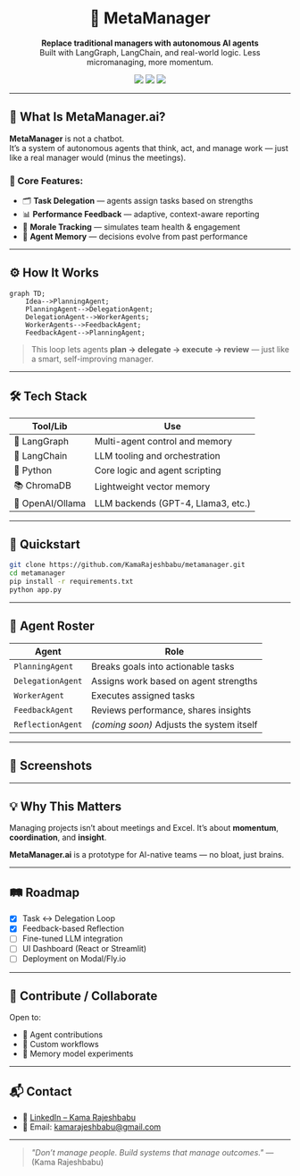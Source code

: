 <h1 align="center">🧠 MetaManager</h1>
<p align="center">
  <b>Replace traditional managers with autonomous AI agents</b><br>
  Built with LangGraph, LangChain, and real-world logic. Less micromanaging, more momentum.
</p>

<p align="center">
  <img src="https://img.shields.io/badge/Status-Prototype-blue?style=flat-square" />
  <img src="https://img.shields.io/badge/Built_with-LangGraph-ff69b4?style=flat-square" />
  <img src="https://img.shields.io/badge/Power-AI_Agents-green?style=flat-square" />
</p>

---

## 🧭 What Is MetaManager.ai?

**MetaManager** is not a chatbot.  
It’s a system of autonomous agents that think, act, and manage work — just like a real manager would (minus the meetings).

### 📌 Core Features:
- 🗂️ **Task Delegation** — agents assign tasks based on strengths
- 📊 **Performance Feedback** — adaptive, context-aware reporting
- 💬 **Morale Tracking** — simulates team health & engagement
- 🧠 **Agent Memory** — decisions evolve from past performance

---

## ⚙️ How It Works

```mermaid
graph TD;
    Idea-->PlanningAgent;
    PlanningAgent-->DelegationAgent;
    DelegationAgent-->WorkerAgents;
    WorkerAgents-->FeedbackAgent;
    FeedbackAgent-->PlanningAgent;
````

> This loop lets agents **plan → delegate → execute → review** — just like a smart, self-improving manager.

---

## 🛠️ Tech Stack

| Tool/Lib         | Use                                |
| ---------------- | ---------------------------------- |
| 🧠 LangGraph     | Multi-agent control and memory     |
| 🔗 LangChain     | LLM tooling and orchestration      |
| 🐍 Python        | Core logic and agent scripting     |
| 📚 ChromaDB      | Lightweight vector memory          |
| 🧪 OpenAI/Ollama | LLM backends (GPT-4, Llama3, etc.) |

---

## 🚀 Quickstart

```bash
git clone https://github.com/KamaRajeshbabu/metamanager.git
cd metamanager
pip install -r requirements.txt
python app.py
```

---

## 🧪 Agent Roster

| Agent             | Role                                      |
| ----------------- | ----------------------------------------- |
| `PlanningAgent`   | Breaks goals into actionable tasks        |
| `DelegationAgent` | Assigns work based on agent strengths     |
| `WorkerAgent`     | Executes assigned tasks                   |
| `FeedbackAgent`   | Reviews performance, shares insights      |
| `ReflectionAgent` | *(coming soon)* Adjusts the system itself |

---

## 📸 Screenshots


---

## 💡 Why This Matters

Managing projects isn’t about meetings and Excel.
It’s about **momentum**, **coordination**, and **insight**.

**MetaManager.ai** is a prototype for AI-native teams —
no bloat, just brains.

---

## 🛤️ Roadmap

* [x] Task ↔ Delegation Loop
* [x] Feedback-based Reflection
* [ ] Fine-tuned LLM integration
* [ ] UI Dashboard (React or Streamlit)
* [ ] Deployment on Modal/Fly.io

---

## 🤝 Contribute / Collaborate

Open to:

* 🧩 Agent contributions
* 🧠 Custom workflows
* 🧪 Memory model experiments

---

## 📬 Contact

* 🔗 [LinkedIn – Kama Rajeshbabu](https://www.linkedin.com/in/KamaRajeshbabu)
* 📧 Email: [kamarajeshbabu@gmail.com](mailto:kamarajeshbabu@gmail.com)

---

> *"Don’t manage people. Build systems that manage outcomes."*
> — (Kama Rajeshbabu)

```
